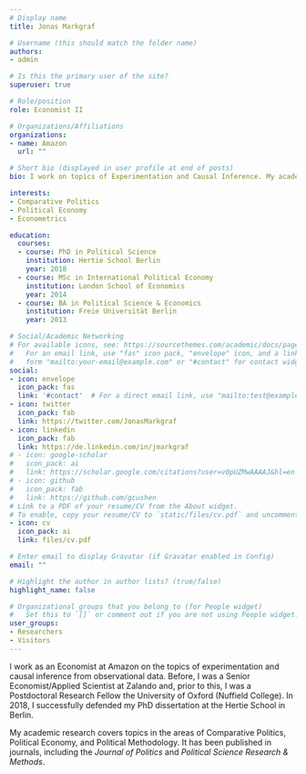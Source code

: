 ```yaml
---
# Display name
title: Jonas Markgraf

# Username (this should match the folder name)
authors:
- admin

# Is this the primary user of the site?
superuser: true

# Role/position
role: Economist II

# Organizations/Affiliations
organizations:
- name: Amazon
  url: ""

# Short bio (displayed in user profile at end of posts)
bio: I work on topics of Experimentation and Causal Inference. My academic research covers topics in the areas of Comparative Politics, Political Economy, and Political Methodology and has been published in journals, such as the  *Journal of Politics* and *Political Science Research & Methods*.

interests:
- Comparative Politics
- Political Economy
- Econometrics

education:
  courses:
  - course: PhD in Political Science
    institution: Hertie School Berlin
    year: 2018
  - course: MSc in International Political Economy
    institution: London School of Economics
    year: 2014
  - course: BA in Political Science & Economics
    institution: Freie Universität Berlin
    year: 2013

# Social/Academic Networking
# For available icons, see: https://sourcethemes.com/academic/docs/page-builder/#icons
#   For an email link, use "fas" icon pack, "envelope" icon, and a link in the
#   form "mailto:your-email@example.com" or "#contact" for contact widget.
social:
- icon: envelope
  icon_pack: fas
  link: '#contact'  # For a direct email link, use "mailto:test@example.org".
- icon: twitter
  icon_pack: fab
  link: https://twitter.com/JonasMarkgraf
- icon: linkedin
  icon_pack: fab
  link: https://de.linkedin.com/in/jmarkgraf
# - icon: google-scholar
#   icon_pack: ai
#   link: https://scholar.google.com/citations?user=v0pUZMwAAAAJ&hl=en
# - icon: github
#   icon_pack: fab
#   link: https://github.com/gcushen
# Link to a PDF of your resume/CV from the About widget.
# To enable, copy your resume/CV to `static/files/cv.pdf` and uncomment the lines below.
- icon: cv
  icon_pack: ai
  link: files/cv.pdf

# Enter email to display Gravatar (if Gravatar enabled in Config)
email: ""

# Highlight the author in author lists? (true/false)
highlight_name: false

# Organizational groups that you belong to (for People widget)
#   Set this to `[]` or comment out if you are not using People widget.
user_groups:
- Researchers
- Visitors
---
```


I work as an Economist at Amazon on the topics of experimentation and causal inference from observational data. Before, I was a Senior Economist/Applied Scientist at Zalando and, prior to this, I was a Postdoctoral Research Fellow the University of Oxford (Nuffield College). In 2018, I successfully defended my PhD dissertation at the Hertie School in Berlin.

My academic research covers topics in the areas of Comparative Politics, Political Economy, and Political Methodology. It has been published in journals, including the  *Journal of Politics* and *Political Science Research & Methods*.